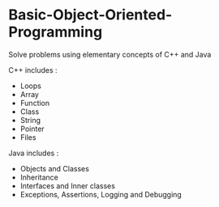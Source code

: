 # Basic-Object-Oriented-Programming
Solve problems using elementary concepts of C++ and Java

C++ includes :
- Loops
- Array
- Function
- Class
- String
- Pointer
- Files

Java includes :
- Objects and Classes
- Inheritance
- Interfaces and Inner classes
- Exceptions, Assertions, Logging and Debugging
